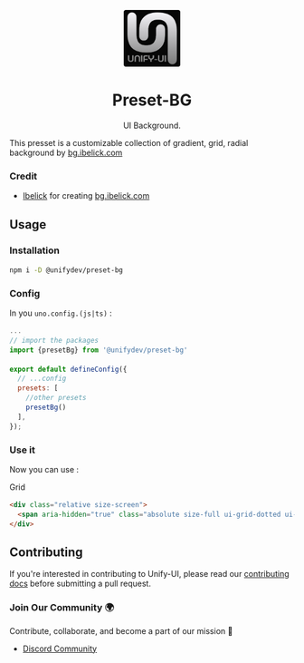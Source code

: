 <p align="center">
  <img src="./favicon-dark.png" style="width:100px;" />
  <h1 align="center">Preset-BG</h1>
  <p align="center">UI Background.</p>
</p>


This presset is a customizable collection of gradient, grid, radial background by [bg.ibelick.com](https://bg.ibelick.com/)


### Credit

- [Ibelick](https://twitter.com/Ibelick) for creating [bg.ibelick.com](https://bg.ibelick.com/)

## Usage

### Installation 

```bash
npm i -D @unifydev/preset-bg
```

### Config

In you `uno.config.(js|ts)` :
```js
...
// import the packages
import {presetBg} from '@unifydev/preset-bg'

export default defineConfig({
  // ...config
  presets: [
    //other presets
    presetBg()
  ],
});

```


### Use it

Now you can use :

Grid
```html
<div class="relative size-screen">
  <span aria-hidden="true" class="absolute size-full ui-grid-dotted ui-grid-dotted-bg-size-xl ui-grid-dotted-bg-gray950 text-blue"></span>
</div>
```


## Contributing

If you're interested in contributing to Unify-UI, please read our [contributing docs](CONTRIBUTING.MD) before submitting a pull request.

### Join Our Community 🌍

Contribute, collaborate, and become a part of our mission 🚀
- [Discord Community](https://discord.gg/6VN6zTPZAy)
